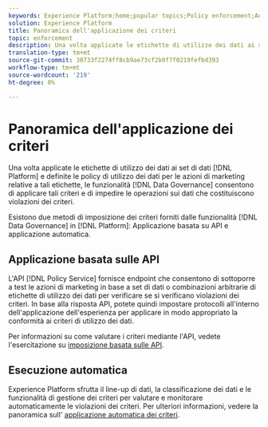 ```yaml
---
keywords: Experience Platform;home;popular topics;Policy enforcement;Automatic enforcement;API-based enforcement;data governance
solution: Experience Platform
title: Panoramica dell'applicazione dei criteri
topic: enforcement
description: Una volta applicate le etichette di utilizzo dei dati ai set di dati Adobe Experience Platform e definite le policy di utilizzo dei dati per le azioni di marketing relative a tali etichette, le funzionalità di governance dei dati consentono di applicare tali criteri e di impedire le operazioni sui dati che costituiscono violazioni dei criteri. Esistono due metodi per l'applicazione dei criteri forniti dalle funzionalità di governance dei dati sulla piattaforma, l'applicazione basata sulle API e l'applicazione automatica.
translation-type: tm+mt
source-git-commit: 30733f2274ff8cb9ae73cf2b9f7f0219fefbd393
workflow-type: tm+mt
source-wordcount: '219'
ht-degree: 0%

---
```



# Panoramica dell&#39;applicazione dei criteri

Una volta applicate le etichette di utilizzo dei dati ai set di dati [!DNL Platform] e definite le policy di utilizzo dei dati per le azioni di marketing relative a tali etichette, le funzionalità [!DNL Data Governance] consentono di applicare tali criteri e di impedire le operazioni sui dati che costituiscono violazioni dei criteri.

Esistono due metodi di imposizione dei criteri forniti dalle funzionalità [!DNL Data Governance] in [!DNL Platform]: Applicazione basata su API e applicazione automatica.

## Applicazione basata sulle API

L&#39;API [!DNL Policy Service] fornisce endpoint che consentono di sottoporre a test le azioni di marketing in base a set di dati o combinazioni arbitrarie di etichette di utilizzo dei dati per verificare se si verificano violazioni dei criteri. In base alla risposta API, potete quindi impostare protocolli all&#39;interno dell&#39;applicazione dell&#39;esperienza per applicare in modo appropriato la conformità ai criteri di utilizzo dei dati.

Per informazioni su come valutare i criteri mediante l&#39;API, vedete l&#39;esercitazione su [imposizione basata sulle API](./api-enforcement.md).

## Esecuzione automatica

 Experience Platform sfrutta il line-up di dati, la classificazione dei dati e le funzionalità di gestione dei criteri per valutare e monitorare automaticamente le violazioni dei criteri. Per ulteriori informazioni, vedere la panoramica sull&#39; [applicazione automatica dei criteri](./auto-enforcement.md).